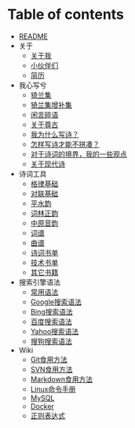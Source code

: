 # Table of contents

- [README](README.md)
- 关于
  - [关于我](关于/About.md)
  - [小伙伴们](关于/Friends.md)
  - [简历](关于/Resume.md)
- 我心写兮
  - [猗兰集](我心写兮/01猗兰集.md)
  - [猗兰集增补集](我心写兮/02猗兰集增补集.md)
  - [闲言碎语](我心写兮/闲言碎语.md)
  - [关于尊古](我心写兮/01尊古.md)
  - [我为什么写诗？](我心写兮/02我为什么写诗？.md)
  - [怎样写诗才能不拼凑？](我心写兮/03怎样写诗才能不拼凑？.md)
  - [对于诗词的境界，我的一些观点](我心写兮/04对于诗词的境界，我的一些观点.md)
  - [关于现代诗](我心写兮/05关于现代诗.md)
- 诗词工具
  - [格律基础](诗词工具/01格律基础.md)
  - [对联基础](诗词工具/02对联基础.md) 
  - [平水韵](https://sou-yun.cn/QR.aspx)
  - [词林正韵](https://sou-yun.cn/QR.aspx?ci=*)
  - [中原音韵](https://sou-yun.cn/zyqr.aspx)
  - [词谱](https://sou-yun.cn/QueryCiTune.aspx)
  - [曲谱](https://sou-yun.cn/QueryQuTune.aspx)
  - [诗词书单](诗词工具/01诗词.md)
  - [技术书单](诗词工具/02技术.md)
  - [其它书籍](诗词工具/03其它.md)
- 搜索引擎语法
  - [常用语法](搜索引擎语法/常用语法.md)
  - [Google搜索语法](搜索引擎语法/Google搜索语法.md)
  - [Bing搜索语法](搜索引擎语法/Bing搜索语法.md)
  - [百度搜索语法](搜索引擎语法/百度搜索语法.md)
  - [Yahoo搜索语法](搜索引擎语法/Yahoo搜索语法.md)
  - [搜狗搜索语法](搜索引擎语法/搜狗搜索语法.md)
- Wiki
  - [Git食用方法](Wiki/Gitの食用方法.md)
  - [SVN食用方法](Wiki/SVNの食用方法.md)
  - [Markdown食用方法](Wiki/Markdownの食用方法.md)
  - [Linux命令手册](https://www.linuxcool.com/)
  - [MySQL](https://www.runoob.com/mysql/mysql-tutorial.html)
  - [Docker](https://www.runoob.com/docker/docker-tutorial.html)
  - [正则表达式](https://www.runoob.com/regexp/regexp-tutorial.html)